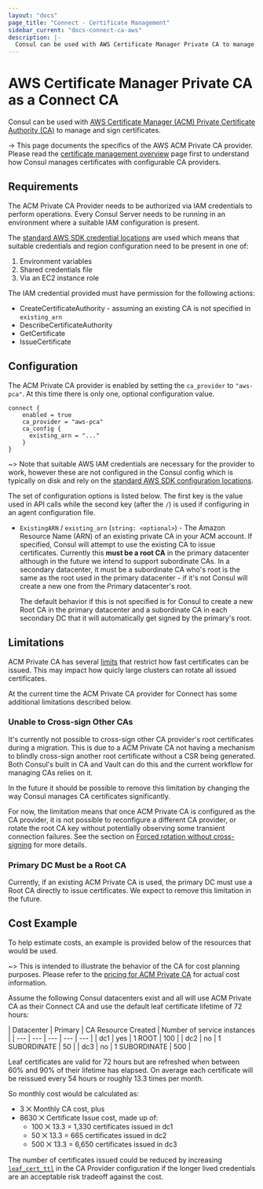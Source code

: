 ```yaml
---
layout: "docs"
page_title: "Connect - Certificate Management"
sidebar_current: "docs-connect-ca-aws"
description: |-
  Consul can be used with AWS Certificate Manager Private CA to manage and sign certificates.
---
```


# AWS Certificate Manager Private CA as a Connect CA

Consul can be used with [AWS Certificate Manager (ACM) Private Certificate
Authority
(CA)](https://aws.amazon.com/certificate-manager/private-certificate-authority/)
to manage and sign certificates.

-> This page documents the specifics of the AWS ACM Private CA provider.
Please read the [certificate management overview](/docs/connect/ca.html)
page first to understand how Consul manages certificates with configurable
CA providers.

## Requirements

The ACM Private CA Provider needs to be authorized via IAM credentials to
perform operations. Every Consul Server needs to be running in an environment
where a suitable IAM configuration is present.

The [standard AWS SDK credential
locations](https://docs.aws.amazon.com/sdk-for-go/v1/developer-guide/configuring-sdk.html#specifying-credentials)
are used which means that suitable credentials and region configuration need to be present in one of:
 1. Environment variables
 2. Shared credentials file
 3. Via an EC2 instance role

The IAM credential provided must have permission for the following actions:

 - CreateCertificateAuthority - assuming an existing CA is not specified in `existing_arn`
 - DescribeCertificateAuthority
 - GetCertificate
 - IssueCertificate

## Configuration

The ACM Private CA provider is enabled by setting the `ca_provider` to
`"aws-pca"`. At this time there is only one, optional configuration value.

```hcl
connect {
    enabled = true
    ca_provider = "aws-pca"
    ca_config {
      existing_arn = "..."
    }
}
```

 ~> Note that suitable AWS IAM credentials are necessary for the provider to
 work, however these are not configured in the Consul config which is typically
 on disk and rely on the [standard AWS SDK configuration
 locations](https://docs.aws.amazon.com/sdk-for-go/v1/developer-guide/configuring-sdk.html#specifying-credentials).

The set of configuration options is listed below. The
first key is the value used in API calls while the second key (after the `/`)
is used if configuring in an agent configuration file.

  * `ExistingARN` / `existing_arn` (`string: <optional>`) - The Amazon Resource
    Name (ARN) of an existing private CA in your ACM account. If specified,
    Consul will attempt to use the existing CA to issue certificates. Currently
    this **must be a root CA** in the primary datacenter although in the future
    we intend to support subordinate CAs. In a secondary datacenter, it must be
    a subordinate CA who's root is the same as the root used in the primary
    datacenter - if it's not Consul will create a new one from the Primary
    datacenter's root.

      The default behavior if this is not specified is for Consul to create a
      new Root CA in the primary datacenter and a subordinate CA in each
      secondary DC that it will automatically get signed by the primary's root.

## Limitations

ACM Private CA has several
[limits](https://docs.aws.amazon.com/acm-pca/latest/userguide/PcaLimits.html)
that restrict how fast certificates can be issued. This may impact how quicly
large clusters can rotate all issued certificates.

At the current time the ACM Private CA provider for Connect has some additional
limitations described below.

### Unable to Cross-sign Other CAs

It's currently not possible to cross-sign other CA provider's root certificates
during a migration. This is due to a ACM Private CA not having a mechanism to
blindly cross-sign another root certificate without a CSR being generated. Both
Consul's built in CA and Vault can do this and the current workflow for managing
CAs relies on it.

In the future it should be possible to remove this limitation by changing the
way Consul manages CA certificates significantly.

For now, the limitation means that once ACM Private CA is configured as the CA
provider, it is not possible to reconfigure a different CA provider, or rotate
the root CA key without potentially observing some transient connection
failures. See the section on [Forced rotation without
cross-signing](/docs/connect/ca.html#forced-rotation-without-cross-signing) for
more details.

### Primary DC Must be a Root CA

Currently, if an existing ACM Private CA is used, the primary DC must use a Root
CA directly to issue certificates. We expect to remove this limitation in the
future.

## Cost Example

To help estimate costs, an example is provided below of the resources that would
be used.

~> This is intended to illustrate the behavior of the CA for cost planning
purposes. Please refer to the [pricing for ACM Private
CA](https://aws.amazon.com/certificate-manager/pricing/) for actual cost
information.

Assume the following Consul datacenters exist and all will use ACM Private CA as
their Connect CA and use the default leaf certificate lifetime of 72 hours:

| Datacenter | Primary | CA Resource Created | Number of service instances |
| --- | --- | --- | --- | --- |
| dc1 | yes | 1 ROOT | 100 |
| dc2 | no | 1 SUBORDINATE | 50 |
| dc3 | no | 1 SUBORDINATE | 500 |

Leaf certificates are valid for 72 hours but are refreshed when
between 60% and 90% of their lifetime has elapsed. On average each certificate
will be reissued every 54 hours or roughly 13.3 times per month.

So monthly cost would be calculated as:

 - 3 ⨉ Monthly CA cost, plus
 - 8630 ⨉ Certificate Issue cost, made up of:
    - 100 ⨉ 13.3 = 1,330 certificates issued in dc1
    - 50 ⨉ 13.3 = 665 certificates issued in dc2
    - 500 ⨉ 13.3 = 6,650 certificates issued in dc3

The number of certificates issued could be reduced by increasing
[`leaf_cert_ttl`](/docs/agent/options.html#ca_leaf_cert_ttl) in the CA Provider
configuration if the longer lived credentials are an acceptable risk tradeoff
against the cost.